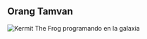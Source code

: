  
<h2>Orang Tamvan</h2> 

![Kermit The Frog programando en la galaxia](https://i.imgur.com/gOmSTjv.png)
